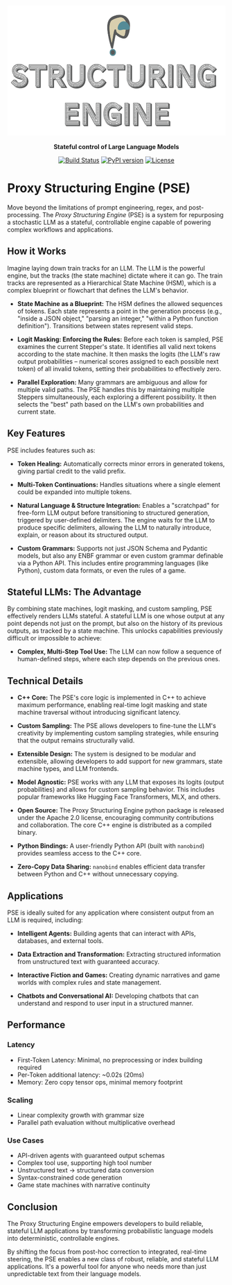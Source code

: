 <p align="center">
  <img src="logo.png" alt="" height="300"/>
</p>

<p align="center">
  <strong>Stateful control of Large Language Models</strong>
</p>

<p align="center">
  <a href="https://github.com/TheProxyCompany/proxy-structuring-engine/actions/workflows/python-app.yml"><img src="https://github.com/TheProxyCompany/proxy-structuring-engine/actions/workflows/python-app.yml/badge.svg" alt="Build Status"></a>
   <a href="https://pypi.org/project/pse/"><img src="https://badge.fury.io/py/pse.svg" alt="PyPI version"></a>
  <a href="https://github.com/TheProxyCompany/proxy-structuring-engine/blob/main/LICENSE"><img src="https://img.shields.io/badge/license-Apache%202.0-blue.svg" alt="License"></a>
</p>

# Proxy Structuring Engine (PSE)

Move beyond the limitations of prompt engineering, regex, and post-processing. The *Proxy Structuring Engine* (PSE) is a system for repurposing a stochastic LLM as a stateful, controllable engine capable of powering complex workflows and applications.

## How it Works

Imagine laying down train tracks for an LLM. The LLM is the powerful engine, but the tracks (the state machine) dictate where it can go. The train tracks are represented as a Hierarchical State Machine (HSM), which is a complex blueprint or flowchart that defines the LLM's behavior.

*   **State Machine as a Blueprint:** The HSM defines the allowed sequences of tokens. Each state represents a point in the generation process (e.g., "inside a JSON object," "parsing an integer," "within a Python function definition"). Transitions between states represent valid steps.

*   **Logit Masking: Enforcing the Rules:** Before each token is sampled, PSE examines the current Stepper's state. It identifies all valid next tokens according to the state machine. It then masks the logits (the LLM's raw output probabilities – numerical scores assigned to each possible next token) of all invalid tokens, setting their probabilities to effectively zero.

*   **Parallel Exploration:** Many grammars are ambiguous and allow for multiple valid paths. The PSE handles this by maintaining multiple Steppers simultaneously, each exploring a different possibility. It then selects the "best" path based on the LLM's own probabilities and current state.

## Key Features

PSE includes features such as:

*   **Token Healing:** Automatically corrects minor errors in generated tokens, giving partial credit to the valid prefix.

*   **Multi-Token Continuations:** Handles situations where a single element could be expanded into multiple tokens.

*   **Natural Language & Structure Integration:** Enables a "scratchpad" for free-form LLM output before transitioning to structured generation, triggered by user-defined delimiters. The engine waits for the LLM to produce specific delimiters, allowing the LLM to naturally introduce, explain, or reason about its structured output.

*   **Custom Grammars:** Supports not just JSON Schema and Pydantic models, but also any ENBF grammar or even custom grammar definable via a Python API. This includes entire programming languages (like Python), custom data formats, or even the rules of a game.

## Stateful LLMs: The Advantage

By combining state machines, logit masking, and custom sampling, PSE effectively renders LLMs stateful. A stateful LLM is one whose output at any point depends not just on the prompt, but also on the history of its previous outputs, as tracked by a state machine. This unlocks capabilities previously difficult or impossible to achieve:

*   **Complex, Multi-Step Tool Use:** The LLM can now follow a sequence of human-defined steps, where each step depends on the previous ones.

## Technical Details

*   **C++ Core:** The PSE's core logic is implemented in C++ to achieve maximum performance, enabling real-time logit masking and state machine traversal without introducing significant latency.

*   **Custom Sampling:** The PSE allows developers to fine-tune the LLM's creativity by implementing custom sampling strategies, while ensuring that the output remains structurally valid.

*   **Extensible Design:** The system is designed to be modular and extensible, allowing developers to add support for new grammars, state machine types, and LLM frontends.

*   **Model Agnostic:** PSE works with any LLM that exposes its logits (output probabilities) and allows for custom sampling behavior. This includes popular frameworks like Hugging Face Transformers, MLX, and others.

*   **Open Source:** The Proxy Structuring Engine python package is released under the Apache 2.0 license, encouraging community contributions and collaboration. The core C++ engine is distributed as a compiled binary.

*   **Python Bindings:** A user-friendly Python API (built with `nanobind`) provides seamless access to the C++ core.

*   **Zero-Copy Data Sharing:** `nanobind` enables efficient data transfer between Python and C++ without unnecessary copying.

## Applications

PSE is ideally suited for any application where consistent output from an LLM is required, including:

*   **Intelligent Agents:** Building agents that can interact with APIs, databases, and external tools.

*   **Data Extraction and Transformation:** Extracting structured information from unstructured text with guaranteed accuracy.

*   **Interactive Fiction and Games:** Creating dynamic narratives and game worlds with complex rules and state management.

*   **Chatbots and Conversational AI:** Developing chatbots that can understand and respond to user input in a structured manner.

## Performance

### Latency

*   First-Token Latency: Minimal, no preprocessing or index building required
*   Per-Token additional latency: ~0.02s (20ms)
*   Memory: Zero copy tensor ops, minimal memory footprint

### Scaling

*   Linear complexity growth with grammar size
*   Parallel path evaluation without multiplicative overhead

### Use Cases

*   API-driven agents with guaranteed output schemas
*   Complex tool use, supporting high tool number
*   Unstructured text → structured data conversion
*   Syntax-constrained code generation
*   Game state machines with narrative continuity

## Conclusion

The Proxy Structuring Engine empowers developers to build reliable, stateful LLM applications by transforming probabilistic language models into deterministic, controllable engines.

By shifting the focus from post-hoc correction to integrated, real-time steering, the PSE enables a new class of robust, reliable, and stateful LLM applications. It's a powerful tool for anyone who needs more than just unpredictable text from their language models.

